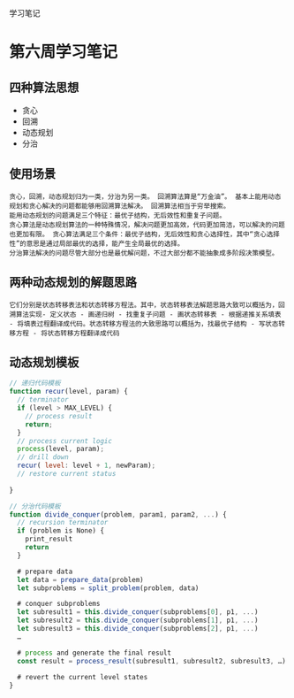 学习笔记

# 第六周学习笔记

## 四种算法思想
* 贪心
* 回溯
* 动态规划
* 分治

## 使用场景
	贪心，回溯，动态规划归为一类，分治为另一类。 回溯算法算是“万金油”。 基本上能用动态规划和贪心解决的问题都能够用回溯算法解决。 回溯算法相当于穷举搜索。
	能用动态规划的问题满足三个特征：最优子结构，无后效性和重复子问题。
	贪心算法是动态规划算法的一种特殊情况，解决问题更加高效，代码更加简洁，可以解决的问题也更加有限。 贪心算法满足三个条件：最优子结构，无后效性和贪心选择性，其中“贪心选择性”的意思是通过局部最优的选择，能产生全局最优的选择。
	分治算法解决的问题尽管大部分也是最优解问题，不过大部分都不能抽象成多阶段决策模型。

## 两种动态规划的解题思路
	它们分别是状态转移表法和状态转移方程法。其中，状态转移表法解题思路大致可以概括为，回溯算法实现- 定义状态 - 画递归树 - 找重复子问题 - 画状态转移表 - 根据递推关系填表 - 将填表过程翻译成代码。状态转移方程法的大致思路可以概括为，找最优子结构 - 写状态转移方程 - 将状态转移方程翻译成代码

## 动态规划模板
```javascript
// 递归代码模板
function recur(level, param) { 
  // terminator 
  if (level > MAX_LEVEL) { 
    // process result 
    return; 
  }
  // process current logic 
  process(level, param); 
  // drill down 
  recur( level: level + 1, newParam); 
  // restore current status 
 
}

// 分治代码模板
function divide_conquer(problem, param1, param2, ...) { 
  // recursion terminator 
  if (problem is None) { 
	print_result 
	return 
  }

  # prepare data 
  let data = prepare_data(problem) 
  let subproblems = split_problem(problem, data) 

  # conquer subproblems 
  let subresult1 = this.divide_conquer(subproblems[0], p1, ...) 
  let subresult2 = this.divide_conquer(subproblems[1], p1, ...) 
  let subresult3 = this.divide_conquer(subproblems[2], p1, ...) 
  …

  # process and generate the final result 
  const result = process_result(subresult1, subresult2, subresult3, …)
	
  # revert the current level states
}

```